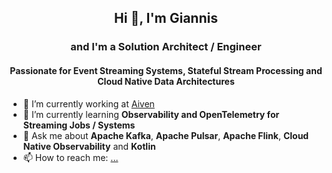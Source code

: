## <p align="center">Hi 👋, I'm Giannis</p>

### <p align="center">and I'm a Solution Architect / Engineer </p>
#### <p align="center">Passionate for Event Streaming Systems, Stateful Stream Processing and Cloud Native Data Architectures </p>


- 🔭 I’m currently working at [Aiven](https://aiven.io/)
- 🌱 I’m currently learning **Observability and OpenTelemetry for Streaming Jobs / Systems**
- 💬 Ask me about **Apache Kafka**, **Apache Pulsar**, **Apache Flink**, **Cloud Native Observability** and **Kotlin**
- 📫 How to reach me: [...](https://www.linkedin.com/in/polyzos/)
